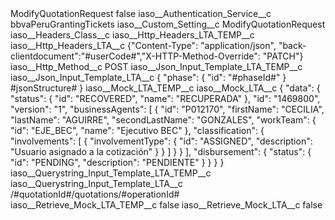 <?xml version="1.0" encoding="UTF-8"?>
<CustomMetadata xmlns="http://soap.sforce.com/2006/04/metadata" xmlns:xsi="http://www.w3.org/2001/XMLSchema-instance" xmlns:xsd="http://www.w3.org/2001/XMLSchema">
    <label>ModifyQuotationRequest</label>
    <protected>false</protected>
    <values>
        <field>iaso__Authentication_Service__c</field>
        <value xsi:type="xsd:string">bbvaPeruGrantingTickets</value>
    </values>
    <values>
        <field>iaso__Custom_Setting__c</field>
        <value xsi:type="xsd:string">ModifyQuotationRequest</value>
    </values>
    <values>
        <field>iaso__Headers_Class__c</field>
        <value xsi:nil="true"/>
    </values>
    <values>
        <field>iaso__Http_Headers_LTA_TEMP__c</field>
        <value xsi:nil="true"/>
    </values>
    <values>
        <field>iaso__Http_Headers_LTA__c</field>
        <value xsi:type="xsd:string">{&quot;Content-Type&quot;: &quot;application/json&quot;, &quot;back-clientdocument&quot;:&quot;#userCode#&quot;,&quot;X-HTTP-Method-Override&quot;: &quot;PATCH&quot;}</value>
    </values>
    <values>
        <field>iaso__Http_Method__c</field>
        <value xsi:type="xsd:string">POST</value>
    </values>
    <values>
        <field>iaso__Json_Input_Template_LTA_TEMP__c</field>
        <value xsi:nil="true"/>
    </values>
    <values>
        <field>iaso__Json_Input_Template_LTA__c</field>
        <value xsi:type="xsd:string">{
 &quot;phase&quot;: {
   &quot;id&quot;: &quot;#phaseId#&quot;
 }
 #jsonStructure#
}</value>
    </values>
    <values>
        <field>iaso__Mock_LTA_TEMP__c</field>
        <value xsi:nil="true"/>
    </values>
    <values>
        <field>iaso__Mock_LTA__c</field>
        <value xsi:type="xsd:string">{
    &quot;data&quot;: {
        &quot;status&quot;: {
            &quot;id&quot;: &quot;RECOVERED&quot;,
            &quot;name&quot;: &quot;RECUPERADA&quot;
        },
        &quot;id&quot;: &quot;1469800&quot;,
        &quot;version&quot;: &quot;1&quot;,
        &quot;businessAgents&quot;: [
            {
                &quot;id&quot;: &quot;P012170&quot;,
                &quot;firstName&quot;: &quot;CECILIA&quot;,
                &quot;lastName&quot;: &quot;AGUIRRE&quot;,
                &quot;secondLastName&quot;: &quot;GONZALES&quot;,
                &quot;workTeam&quot;: {
                    &quot;id&quot;: &quot;EJE_BEC&quot;,
                    &quot;name&quot;: &quot;Ejecutivo BEC&quot;
                },
                &quot;classification&quot;: {
                    &quot;involvements&quot;: [
                        {
                            &quot;involvementType&quot;: {
                                &quot;id&quot;: &quot;ASSIGNED&quot;,
                                &quot;description&quot;: &quot;Usuario asignado a la cotización&quot;
                            }
                        }
                    ]
                }
            }
        ],
        &quot;disbursement&quot;: {
            &quot;status&quot;: {
                &quot;id&quot;: &quot;PENDING&quot;,
                &quot;description&quot;: &quot;PENDIENTE&quot;
            }
        }
    }
}</value>
    </values>
    <values>
        <field>iaso__Querystring_Input_Template_LTA_TEMP__c</field>
        <value xsi:nil="true"/>
    </values>
    <values>
        <field>iaso__Querystring_Input_Template_LTA__c</field>
        <value xsi:type="xsd:string">/#quotationId#/quotations/#operationId#</value>
    </values>
    <values>
        <field>iaso__Retrieve_Mock_LTA_TEMP__c</field>
        <value xsi:type="xsd:boolean">false</value>
    </values>
    <values>
        <field>iaso__Retrieve_Mock_LTA__c</field>
        <value xsi:type="xsd:boolean">false</value>
    </values>
</CustomMetadata>
